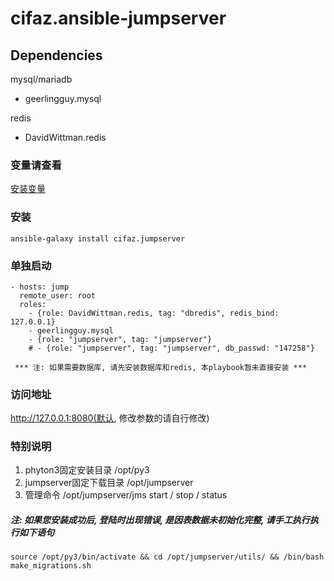 cifaz.ansible-jumpserver
========================

Dependencies
------------

mysql/mariadb

 - geerlingguy.mysql
  
redis
  
  - DavidWittman.redis

### 变量请查看
[安装变量](vars/main.yml)

### 安装
```
ansible-galaxy install cifaz.jumpserver

```

### 单独启动
```
- hosts: jump
  remote_user: root
  roles:
    - {role: DavidWittman.redis, tag: "dbredis", redis_bind: 127.0.0.1}
    - geerlingguy.mysql
    - {role: "jumpserver", tag: "jumpserver"}
    # - {role: "jumpserver", tag: "jumpserver", db_passwd: "147258"}

 *** 注: 如果需要数据库, 请先安装数据库和redis, 本playbook暂未直接安装 ***
```

### 访问地址
http://127.0.0.1:8080(默认, 修改参数的请自行修改)

### 特别说明
1. phyton3固定安装目录 /opt/py3
2. jumpserver固定下载目录 /opt/jumpserver
3. 管理命令 /opt/jumpserver/jms start / stop / status

#####  注: 如果您安装成功后, 登陆时出现错误, 是因表数据未初始化完整, 请手工执行执行如下语句 

```
source /opt/py3/bin/activate && cd /opt/jumpserver/utils/ && /bin/bash make_migrations.sh

```
